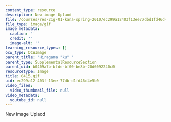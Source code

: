 ```yaml
---
content_type: resource
description: New image Uplaod
file: /courses/res-21g-01-kana-spring-2010/ec299a12403f13ee77dbd1fd46d4e5b0_0415.gif
file_type: image/gif
image_metadata:
  caption: ''
  credit: ''
  image-alt: ''
learning_resource_types: []
ocw_type: OCWImage
parent_title: 'Hiragana "ku" '
parent_type: SupplementalResourceSection
parent_uid: b0409a7b-bfde-bf00-be8b-20d6092240c0
resourcetype: Image
title: 0415.gif
uid: ec299a12-403f-13ee-77db-d1fd46d4e5b0
video_files:
  video_thumbnail_file: null
video_metadata:
  youtube_id: null
---
```

New image Uplaod

